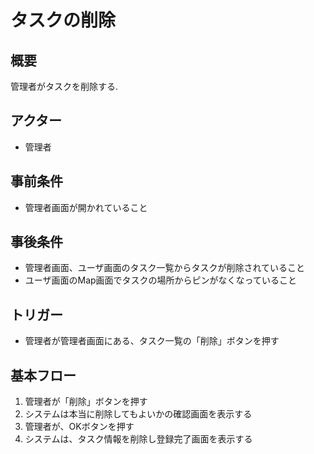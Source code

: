 # タスクの削除
## 概要
管理者がタスクを削除する.
## アクター
- 管理者
## 事前条件
- 管理者画面が開かれていること
## 事後条件
- 管理者画面、ユーザ画面のタスク一覧からタスクが削除されていること
- ユーザ画面のMap画面でタスクの場所からピンがなくなっていること
## トリガー
- 管理者が管理者画面にある、タスク一覧の「削除」ボタンを押す
## 基本フロー
1. 管理者が「削除」ボタンを押す
2. システムは本当に削除してもよいかの確認画面を表示する
3. 管理者が、OKボタンを押す
4. システムは、タスク情報を削除し登録完了画面を表示する

